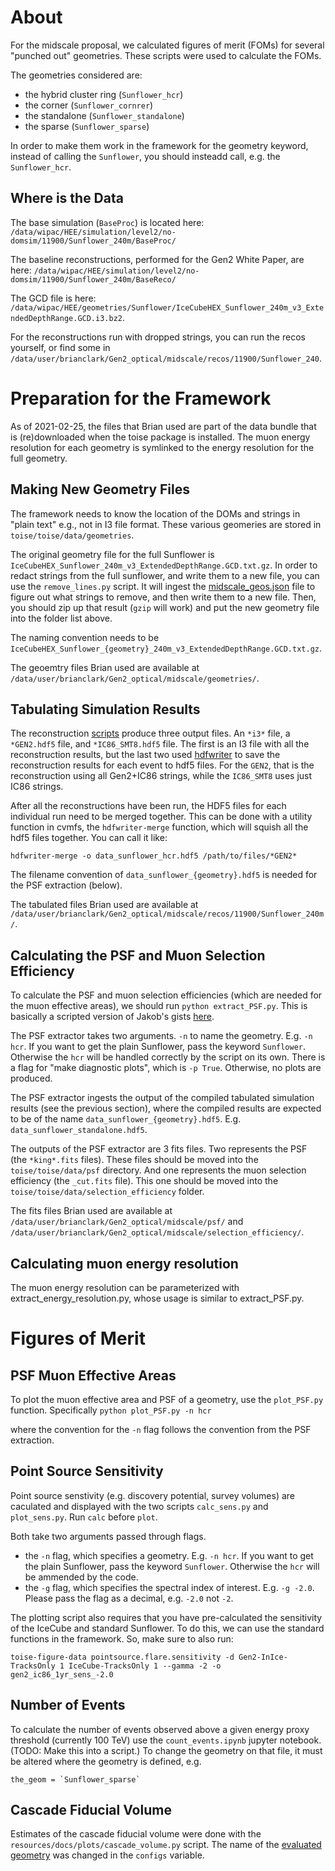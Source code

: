 # About
For the midscale proposal, we calculated figures of merit (FOMs) for several "punched out" geometries. These scripts were used to calculate the FOMs.

The geometries considered are:


- the hybrid cluster ring (`Sunflower_hcr`)
- the corner (`Sunflower_cornrer`)
- the standalone (`Sunflower_standalone`)
- the sparse (`Sunflower_sparse`)

In order to make them work in the framework for the geometry keyword, instead of calling the `Sunflower`, you should insteadd call, e.g. the `Sunflower_hcr`.

## Where is the Data

The base simulation (`BaseProc`) is located here: `/data/wipac/HEE/simulation/level2/no-domsim/11900/Sunflower_240m/BaseProc/`

The baseline reconstructions, performed for the Gen2 White Paper, are here: `/data/wipac/HEE/simulation/level2/no-domsim/11900/Sunflower_240m/BaseReco/`

The GCD file is here: `/data/wipac/HEE/geometries/Sunflower/IceCubeHEX_Sunflower_240m_v3_ExtendedDepthRange.GCD.i3.bz2`.

For the reconstructions run with dropped strings, you can run the recos yourself, or find some in `/data/user/brianclark/Gen2_optical/midscale/recos/11900/Sunflower_240`.

# Preparation for the Framework

As of 2021-02-25, the files that Brian used are part of the data bundle that is (re)downloaded when the toise package is installed. The muon energy resolution for each geometry is symlinked to the energy resolution for the full geometry.

## Making New Geometry Files
The framework needs to know the location of the DOMs and strings in "plain text" e.g., not in I3 file format. These various geomeries are stored in `toise/toise/data/geometries`.

The original geometry file for the full Sunflower is `IceCubeHEX_Sunflower_240m_v3_ExtendedDepthRange.GCD.txt.gz`. In order to redact strings from the full sunflower, and write them to a new file, you can use the `remove_lines.py` script. It will ingest the [midscale_geos.json](https://code.icecube.wisc.edu/projects/icecube/browser/IceCube/sandbox/Gen2-Scripts/branches/midscale/resources/midscale_geos.json) file to figure out what strings to remove, and then write them to a new file. Then, you should zip up that result (`gzip` will work) and put the new geometry file into the folder list above.

The naming convention needs to be `IceCubeHEX_Sunflower_{geometry}_240m_v3_ExtendedDepthRange.GCD.txt.gz`.

The geoemtry files Brian used are available at `/data/user/brianclark/Gen2_optical/midscale/geometries/`.

## Tabulating Simulation Results
The reconstruction [scripts](https://code.icecube.wisc.edu/projects/icecube/browser/IceCube/sandbox/Gen2-Scripts/branches/midscale/Gen2_Simple_Recos.py) produce three output files. An `*i3*` file, a `*GEN2.hdf5` file, and `*IC86_SMT8.hdf5` file. The first is an I3 file with all the reconstruction results, but the last two used [hdfwriter](https://docs.icecube.aq/combo/trunk/projects/hdfwriter/index.html) to save the reconstruction results for each event to hdf5 files. For the `GEN2`, that is the reconstruction using all Gen2+IC86 strings, while the `IC86_SMT8` uses just IC86 strings.

After all the reconstructions have been run, the HDF5 files for each individual run need to be merged together. This can be done with a utility function in cvmfs, the `hdfwriter-merge` function, which will squish all the hdf5 files together. You can call it like:

```
hdfwriter-merge -o data_sunflower_hcr.hdf5 /path/to/files/*GEN2*
```

The filename convention of `data_sunflower_{geometry}.hdf5` is needed for the PSF extraction (below).

The tabulated files Brian used are available at `/data/user/brianclark/Gen2_optical/midscale/recos/11900/Sunflower_240m/`.


## Calculating the PSF and Muon Selection Efficiency
To calculate the PSF and muon selection efficiencies (which are needed for the muon effective areas), we should run `python extract_PSF.py`. This is basically a scripted version of Jakob's gists [here](https://gist.github.com/jvansanten/5eff16a895f6287eeaf9674e60d751a9#file-psf-fitting-ipynb).

The PSF extractor takes two arguments. `-n` to name the geometry. E.g. `-n hcr`. If you want to get the plain Sunflower, pass the keyword `Sunflower`. Otherwise the `hcr` will be handled correctly by the script on its own. There is a flag for "make diagnostic plots", which is `-p True`. Otherwise, no plots are produced.

The PSF extractor ingests the output of the compiled tabulated simulation results (see the previous section), where the compiled results are expected to be of the name `data_sunflower_{geometry}.hdf5`. E.g. `data_sunflower_standalone.hdf5`.

The outputs of the PSF extractor are 3 fits files. Two represents the PSF (the `*king*.fits` files). These files should be moved into the `toise/toise/data/psf` directory. And one represents the muon selection efficiency (the `_cut.fits` file). This one should be moved into the `toise/toise/data/selection_efficiency` folder.

The fits files Brian used are available at `/data/user/brianclark/Gen2_optical/midscale/psf/` and `/data/user/brianclark/Gen2_optical/midscale/selection_efficiency/`.

## Calculating muon energy resolution

The muon energy resolution can be parameterized with extract_energy_resolution.py, whose usage is similar to extract_PSF.py.

# Figures of Merit

## PSF Muon Effective Areas

To plot the muon effective area and PSF of a geometry, use the `plot_PSF.py` function. Specifically `python plot_PSF.py -n hcr`

where the convention for the `-n` flag follows the convention from the PSF extraction.

## Point Source Sensitivity
Point source senstivity (e.g. discovery potential, survey volumes) are caculated and displayed with the two scripts `calc_sens.py` and `plot_sens.py`. Run `calc` before `plot`. 

Both take two arguments passed through flags.
- the `-n` flag, which specifies a geometry. E.g. `-n hcr`. If you want to get the plain Sunflower, pass the keyword `Sunflower`. Otherwise the `hcr` will be ammended by the code.
- the `-g` flag, which specifies the spectral index of interest. E.g. `-g -2.0`. Please pass the flag as a decimal, e.g. `-2.0` not `-2`.

The plotting script also requires that you have pre-calculated the sensitivity of the IceCube and standard Sunflower. To do this, we can use the standard functions in the framework. So, make sure to also run:

```
toise-figure-data pointsource.flare.sensitivity -d Gen2-InIce-TracksOnly 1 IceCube-TracksOnly 1 --gamma -2 -o gen2_ic86_1yr_sens_-2.0
```

## Number of Events
To calculate the number of events observed above a given energy proxy threshold (currently 100 TeV) use the `count_events.ipynb` jupyter notebook. (TODO: Make this into a script.) To change the geometry on that file, it must be altered where the geometry is defined, e.g.

```
the_geom = `Sunflower_sparse`
```  

## Cascade Fiducial Volume
Estimates of the cascade fiducial volume were done with the `resources/docs/plots/cascade_volume.py` script. The name of the [evaluated geometry](https://github.com/IceCubeOpenSource/gen2-analysis/blob/fix_fom/resources/docs/plots/cascade_volume.py#L8) was changed in the `configs` variable.


